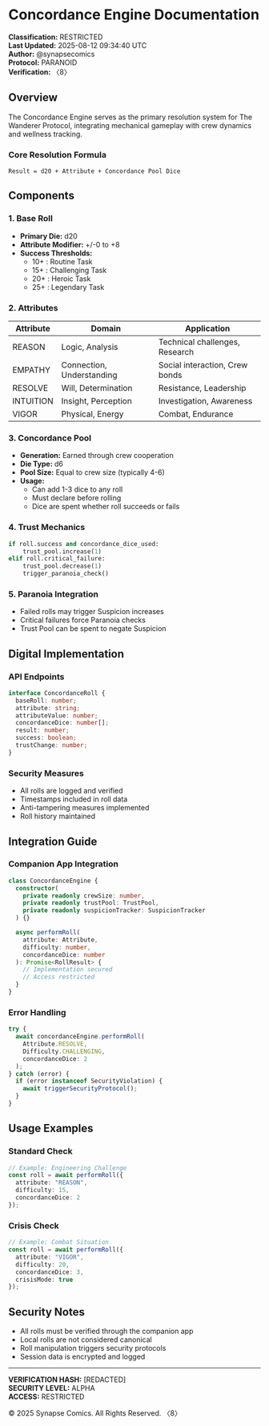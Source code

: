 # Concordance Engine Documentation
**Classification:** RESTRICTED  
**Last Updated:** 2025-08-12 09:34:40 UTC  
**Author:** @synapsecomics  
**Protocol:** PARANOID  
**Verification:** 〈8〉

## Overview
The Concordance Engine serves as the primary resolution system for The Wanderer Protocol, integrating mechanical gameplay with crew dynamics and wellness tracking.

### Core Resolution Formula
```
Result = d20 + Attribute + Concordance Pool Dice
```

## Components

### 1. Base Roll
- **Primary Die:** d20
- **Attribute Modifier:** +/-0 to +8
- **Success Thresholds:**
  - 10+ : Routine Task
  - 15+ : Challenging Task
  - 20+ : Heroic Task
  - 25+ : Legendary Task

### 2. Attributes
| Attribute | Domain | Application |
|-----------|---------|-------------|
| REASON | Logic, Analysis | Technical challenges, Research |
| EMPATHY | Connection, Understanding | Social interaction, Crew bonds |
| RESOLVE | Will, Determination | Resistance, Leadership |
| INTUITION | Insight, Perception | Investigation, Awareness |
| VIGOR | Physical, Energy | Combat, Endurance |

### 3. Concordance Pool
- **Generation:** Earned through crew cooperation
- **Die Type:** d6
- **Pool Size:** Equal to crew size (typically 4-6)
- **Usage:** 
  - Can add 1-3 dice to any roll
  - Must declare before rolling
  - Dice are spent whether roll succeeds or fails

### 4. Trust Mechanics
```python
if roll.success and concordance_dice_used:
    trust_pool.increase(1)
elif roll.critical_failure:
    trust_pool.decrease(1)
    trigger_paranoia_check()
```

### 5. Paranoia Integration
- Failed rolls may trigger Suspicion increases
- Critical failures force Paranoia checks
- Trust Pool can be spent to negate Suspicion

## Digital Implementation

### API Endpoints
```typescript
interface ConcordanceRoll {
  baseRoll: number;
  attribute: string;
  attributeValue: number;
  concordanceDice: number[];
  result: number;
  success: boolean;
  trustChange: number;
}
```

### Security Measures
- All rolls are logged and verified
- Timestamps included in roll data
- Anti-tampering measures implemented
- Roll history maintained

## Integration Guide

### Companion App Integration
```typescript
class ConcordanceEngine {
  constructor(
    private readonly crewSize: number,
    private readonly trustPool: TrustPool,
    private readonly suspicionTracker: SuspicionTracker
  ) {}

  async performRoll(
    attribute: Attribute,
    difficulty: number,
    concordanceDice: number
  ): Promise<RollResult> {
    // Implementation secured
    // Access restricted
  }
}
```

### Error Handling
```typescript
try {
  await concordanceEngine.performRoll(
    Attribute.RESOLVE,
    Difficulty.CHALLENGING,
    concordanceDice: 2
  );
} catch (error) {
  if (error instanceof SecurityViolation) {
    await triggerSecurityProtocol();
  }
}
```

## Usage Examples

### Standard Check
```typescript
// Example: Engineering Challenge
const roll = await performRoll({
  attribute: "REASON",
  difficulty: 15,
  concordanceDice: 2
});
```

### Crisis Check
```typescript
// Example: Combat Situation
const roll = await performRoll({
  attribute: "VIGOR",
  difficulty: 20,
  concordanceDice: 3,
  crisisMode: true
});
```

## Security Notes
- All rolls must be verified through the companion app
- Local rolls are not considered canonical
- Roll manipulation triggers security protocols
- Session data is encrypted and logged

---
**VERIFICATION HASH:** [REDACTED]  
**SECURITY LEVEL:** ALPHA  
**ACCESS:** RESTRICTED  

© 2025 Synapse Comics. All Rights Reserved.
〈8〉